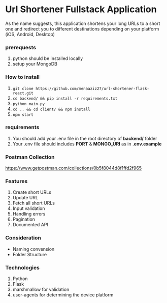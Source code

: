 # Url Shortener Fullstack Application

As the name suggests, this application shortens your long URLs to a short one and redirect you to different destinations depending on your platform (iOS, Android, Desktop)

### prerequests

1. python should be installed locally
2. setup your MongoDB

### How to install

1. `git clone https://github.com/menaaziz27/url-shortener-flask-react.git`
2. `cd backend/ && pip install -r requirements.txt`
3. `python main.py`
4. `cd .. && cd client/ && npm install`
5. `npm start`

### requirements

1. You should add your .env file in the root directory of **backend/** folder
2. Your .env file should includes **PORT** & **MONGO_URI** as in **.env.example**

### Postman Collection

[<https://www.getpostman.com/collections/0b5f8044d8f1ffd2f965>](https://www.getpostman.com/collections/0b5f8044d8f1ffd2f965)

### Features

1. Create short URLs
2. Update URL
3. Fetch all short URLs
4. Input validation
5. Handling errors
6. Pagination
7. Documented API

### Consideration

- Naming convension
- Folder Structure

### Technologies

1. Python
2. Flask
3. marshmallow for validation
4. user-agents for determining the device platform

